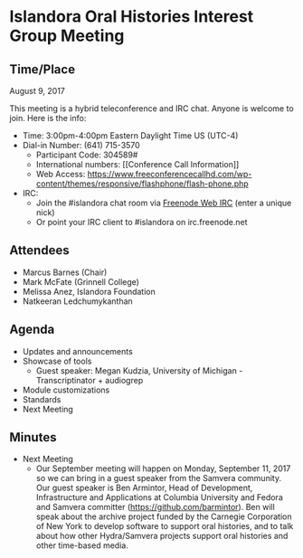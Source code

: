 # Islandora Oral Histories Interest Group Meeting

## Time/Place

August 9, 2017

This meeting is a hybrid teleconference and IRC chat. Anyone is welcome to join. Here is the info:
* Time: 3:00pm-4:00pm Eastern Daylight Time US (UTC-4)
* Dial-in Number: (641) 715-3570
  * Participant Code: 304589#
  * International numbers: [[Conference Call Information]]
  * Web Access: https://www.freeconferencecallhd.com/wp-content/themes/responsive/flashphone/flash-phone.php
* IRC:
  * Join the #islandora chat room via [Freenode Web IRC](http://webchat.freenode.net/) (enter a unique nick)
  * Or point your IRC client to #islandora on irc.freenode.net


## Attendees
* Marcus Barnes (Chair)
* Mark McFate (Grinnell College) 
* Melissa Anez, Islandora Foundation
* Natkeeran Ledchumykanthan

## Agenda
* Updates and announcements
* Showcase of tools
   * Guest speaker: Megan Kudzia, University of Michigan - Transcriptinator + audiogrep
* Module customizations
* Standards
* Next Meeting

## Minutes

* Next Meeting
    * Our September meeting will happen on Monday, September 11, 2017 so we can bring in a guest speaker from the Samvera community. Our guest speaker is Ben Armintor, Head of Development, Infrastructure and Applications at Columbia University and Fedora and Samvera committer (https://github.com/barmintor). Ben will speak about the archive project funded by the Carnegie Corporation of New York to develop software to support oral histories, and to talk about how other Hydra/Samvera projects support oral histories and other time-based media. 


